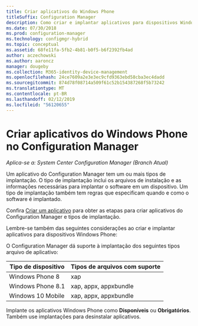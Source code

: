 ```yaml
---
title: Criar aplicativos do Windows Phone
titleSuffix: Configuration Manager
description: Como criar e implantar aplicativos para dispositivos Windows Phone no Configuration Manager.
ms.date: 07/30/2018
ms.prod: configuration-manager
ms.technology: configmgr-hybrid
ms.topic: conceptual
ms.assetid: 68fe11fa-5fb2-4b81-b0f5-b6f2392fb4ad
author: aczechowski
ms.author: aaroncz
manager: dougeby
ms.collection: M365-identity-device-management
ms.openlocfilehash: 24ce7609a2e3e3ec9cfd9363ebd58cba3ec4dadd
ms.sourcegitcommit: 874d78f08714a509f61c52b154387268f5b73242
ms.translationtype: MT
ms.contentlocale: pt-BR
ms.lasthandoff: 02/12/2019
ms.locfileid: "56120655"
---
```

# <a name="create-windows-phone-applications-in-configuration-manager"></a>Criar aplicativos do Windows Phone no Configuration Manager

*Aplica-se a: System Center Configuration Manager (Branch Atual)*

Um aplicativo do Configuration Manager tem um ou mais tipos de implantação. O tipo de implantação inclui os arquivos de instalação e as informações necessárias para implantar o software em um dispositivo. Um tipo de implantação também tem regras que especificam quando e como o software é implantado.  

Confira [Criar um aplicativo](/sccm/apps/deploy-use/create-applications#bkmk_create) para obter as etapas para criar aplicativos do Configuration Manager e tipos de implantação. 

Lembre-se também das seguintes considerações ao criar e implantar aplicativos para dispositivos Windows Phone:  


O Configuration Manager dá suporte à implantação dos seguintes tipos arquivo de aplicativo:  

|Tipo de dispositivo|Tipos de arquivos com suporte|  
|-----------------|---------------------|  
|Windows Phone 8|xap|  
|Windows Phone 8.1|xap, appx, appxbundle|
|Windows 10 Mobile|xap, appx, appxbundle|

Implante os aplicativos Windows Phone como **Disponíveis** ou **Obrigatórios**. Também use implantações para desinstalar aplicativos.  

